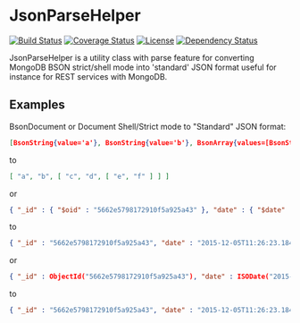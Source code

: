# JsonParseHelper

[![Build Status](https://travis-ci.org/thiaguten/json-parse-helper.svg)](https://travis-ci.org/thiaguten/json-parse-helper)
[![Coverage Status](https://coveralls.io/repos/github/thiaguten/json-parse-helper/badge.svg?branch=master)](https://coveralls.io/github/thiaguten/json-parse-helper?branch=master)
[![License](https://img.shields.io/badge/license-Apache%202.0-blue.svg)](http://www.apache.org/licenses/LICENSE-2.0.txt)
[![Dependency Status](https://www.versioneye.com/user/projects/577e87db5bb139003969da11/badge.svg)](https://www.versioneye.com/user/projects/577e87db5bb139003969da11)

JsonParseHelper is a utility class with parse feature for converting MongoDB BSON strict/shell mode into 'standard' JSON format useful for instance for REST services with MongoDB.

## Examples

BsonDocument or Document Shell/Strict mode to "Standard" JSON format:

```json
[BsonString{value='a'}, BsonString{value='b'}, BsonArray{values=[BsonString{value='c'}, BsonString{value='d'}, BsonArray{values=[BsonString{value='e'}, BsonString{value='f'}]}]}]
```

to

```json
[ "a", "b", [ "c", "d", [ "e", "f" ] ] ]
```

or

```json
{ "_id" : { "$oid" : "5662e5798172910f5a925a43" }, "date" : { "$date" : 1449321849768 }, "pattern" : { "$regex" : "\\d", "$options" : "i" }, "long" : { "$numberLong" : "9223372036854775807" } }
```

to

```json
{ "_id" : "5662e5798172910f5a925a43", "date" : "2015-12-05T11:26:23.184", "pattern" : "\\d/i", "long" : 9223372036854775807 }
```

or

```json
{ "_id" : ObjectId("5662e5798172910f5a925a43"), "date" : ISODate("2015-12-05T13:26:23.184Z"), "pattern" : /\d/i, "long" : NumberLong("9223372036854775807") }
```

to 

```json
{ "_id" : "5662e5798172910f5a925a43", "date" : "2015-12-05T11:26:23.184", "pattern" : "\\d/i", "long" : 9223372036854775807 }
```

